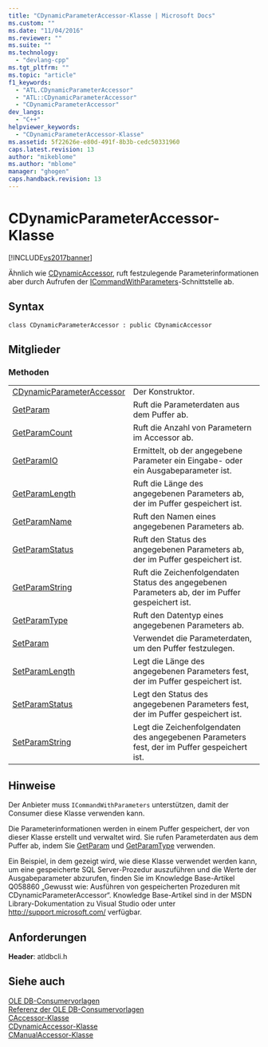 ```yaml
---
title: "CDynamicParameterAccessor-Klasse | Microsoft Docs"
ms.custom: ""
ms.date: "11/04/2016"
ms.reviewer: ""
ms.suite: ""
ms.technology: 
  - "devlang-cpp"
ms.tgt_pltfrm: ""
ms.topic: "article"
f1_keywords: 
  - "ATL.CDynamicParameterAccessor"
  - "ATL::CDynamicParameterAccessor"
  - "CDynamicParameterAccessor"
dev_langs: 
  - "C++"
helpviewer_keywords: 
  - "CDynamicParameterAccessor-Klasse"
ms.assetid: 5f22626e-e80d-491f-8b3b-cedc50331960
caps.latest.revision: 13
author: "mikeblome"
ms.author: "mblome"
manager: "ghogen"
caps.handback.revision: 13
---
```

# CDynamicParameterAccessor-Klasse
[!INCLUDE[vs2017banner](../../assembler/inline/includes/vs2017banner.md)]

Ähnlich wie [CDynamicAccessor](../../data/oledb/cdynamicaccessor-class.md), ruft festzulegende Parameterinformationen aber durch Aufrufen der [ICommandWithParameters](https://msdn.microsoft.com/en-us/library/ms712937.aspx)\-Schnittstelle ab.  
  
## Syntax  
  
```  
class CDynamicParameterAccessor : public CDynamicAccessor  
```  
  
## Mitglieder  
  
### Methoden  
  
|||  
|-|-|  
|[CDynamicParameterAccessor](../../data/oledb/cdynamicparameteraccessor-cdynamicparameteraccessor.md)|Der Konstruktor.|  
|[GetParam](../../data/oledb/cdynamicparameteraccessor-getparam.md)|Ruft die Parameterdaten aus dem Puffer ab.|  
|[GetParamCount](../../data/oledb/cdynamicparameteraccessor-getparamcount.md)|Ruft die Anzahl von Parametern im Accessor ab.|  
|[GetParamIO](../../data/oledb/cdynamicparameteraccessor-getparamio.md)|Ermittelt, ob der angegebene Parameter ein Eingabe\- oder ein Ausgabeparameter ist.|  
|[GetParamLength](../../data/oledb/cdynamicparameteraccessor-getparamlength.md)|Ruft die Länge des angegebenen Parameters ab, der im Puffer gespeichert ist.|  
|[GetParamName](../../data/oledb/cdynamicparameteraccessor-getparamname.md)|Ruft den Namen eines angegebenen Parameters ab.|  
|[GetParamStatus](../../data/oledb/cdynamicparameteraccessor-getparamstatus.md)|Ruft den Status des angegebenen Parameters ab, der im Puffer gespeichert ist.|  
|[GetParamString](../../data/oledb/cdynamicparameteraccessor-getparamstring.md)|Ruft die Zeichenfolgendaten Status des angegebenen Parameters ab, der im Puffer gespeichert ist.|  
|[GetParamType](../../data/oledb/cdynamicparameteraccessor-getparamtype.md)|Ruft den Datentyp eines angegebenen Parameters ab.|  
|[SetParam](../../data/oledb/cdynamicparameteraccessor-setparam.md)|Verwendet die Parameterdaten, um den Puffer festzulegen.|  
|[SetParamLength](../../data/oledb/cdynamicparameteraccessor-setparamlength.md)|Legt die Länge des angegebenen Parameters fest, der im Puffer gespeichert ist.|  
|[SetParamStatus](../../data/oledb/cdynamicparameteraccessor-setparamstatus.md)|Legt den Status des angegebenen Parameters fest, der im Puffer gespeichert ist.|  
|[SetParamString](../../data/oledb/cdynamicparameteraccessor-setparamstring.md)|Legt die Zeichenfolgendaten des angegebenen Parameters fest, der im Puffer gespeichert ist.|  
  
## Hinweise  
 Der Anbieter muss `ICommandWithParameters` unterstützen, damit der Consumer diese Klasse verwenden kann.  
  
 Die Parameterinformationen werden in einem Puffer gespeichert, der von dieser Klasse erstellt und verwaltet wird. Sie rufen Parameterdaten aus dem Puffer ab, indem Sie [GetParam](../../data/oledb/cdynamicparameteraccessor-getparam.md) und [GetParamType](../../data/oledb/cdynamicparameteraccessor-getparamtype.md) verwenden.  
  
 Ein Beispiel, in dem gezeigt wird, wie diese Klasse verwendet werden kann, um eine gespeicherte SQL Server\-Prozedur auszuführen und die Werte der Ausgabeparameter abzurufen, finden Sie im Knowledge Base\-Artikel Q058860 „Gewusst wie: Ausführen von gespeicherten Prozeduren mit CDynamicParameterAccessor“. Knowledge Base\-Artikel sind in der MSDN Library\-Dokumentation zu Visual Studio oder unter [http:\/\/support.microsoft.com\/](http://support.microsoft.com) verfügbar.  
  
## Anforderungen  
 **Header**: atldbcli.h  
  
## Siehe auch  
 [OLE DB\-Consumervorlagen](../../data/oledb/ole-db-consumer-templates-cpp.md)   
 [Referenz der OLE DB\-Consumervorlagen](../../data/oledb/ole-db-consumer-templates-reference.md)   
 [CAccessor\-Klasse](../../data/oledb/caccessor-class.md)   
 [CDynamicAccessor\-Klasse](../../data/oledb/cdynamicaccessor-class.md)   
 [CManualAccessor\-Klasse](../../data/oledb/cmanualaccessor-class.md)